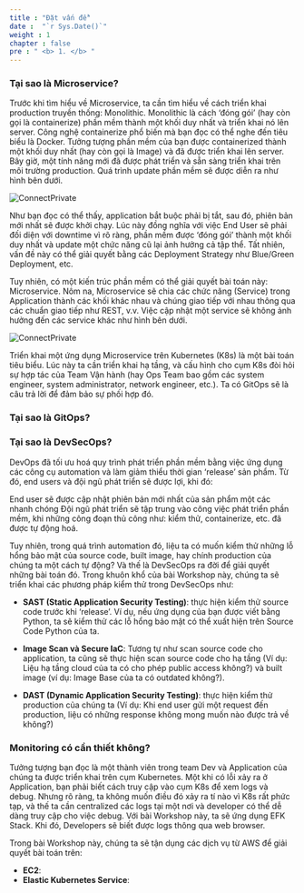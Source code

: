 ```yaml
---
title : "Đặt vấn đề"
date :  "`r Sys.Date()`" 
weight : 1 
chapter : false
pre : " <b> 1. </b> "
---
```

### Tại sao là Microservice?

Trước khi tìm hiểu về Microservice, ta cần tìm hiểu về cách triển khai production truyền thống: Monolithic. Monolithic là cách ‘đóng gói’ (hay còn gọi là containerize) phần mềm thành một khối duy nhất và triển khai nó lên server. Công nghệ containerize phổ biến mà bạn đọc có thể nghe đến tiêu biểu là Docker. Tưởng tượng phần mềm của bạn được containerized thành một khối duy nhất (hay còn gọi là Image) và đã được triển khai lên server. Bây giờ, một tính năng mới đã được phát triển và sẵn sàng triển khai trên môi trường production. Quá trình update phần mềm sẽ được diễn ra như hình bên dưới.

![ConnectPrivate](/FCJ2024-Workshop1/images/1.Intro/00problem.png) 

Như bạn đọc có thể thấy, application bắt buộc phải bị tắt, sau đó, phiên bản mới nhất sẽ được khởi chạy. Lúc này đồng nghĩa với việc End User sẽ phải đối diện với downtime vì rõ ràng, phần mềm được ‘đóng gói’ thành một khối duy nhất và update một chức năng cũ lại ảnh hưởng cả tập thể. Tất nhiên, vấn đề này có thể giải quyết bằng các Deployment Strategy như Blue/Green Deployment, etc. 

Tuy nhiên, có một kiến trúc phần mềm có thể giải quyết bài toán này: Microservice. Nôm na, Microservice sẽ chia các chức năng (Service) trong Application thành các khối khác nhau và chúng giao tiếp với nhau thông qua các chuẩn giao tiếp như REST, v.v. Việc cập nhật một service sẽ không ảnh hưởng đến các service khác như hình bên dưới. 

![ConnectPrivate](/FCJ2024-Workshop1/images/1.Intro/00problem.png) 

Triển khai một ứng dụng Microservice trên Kubernetes (K8s) là một bài toán tiêu biểu. Lúc này ta cần triển khai hạ tầng, và cấu hình cho cụm K8s đòi hỏi sự hợp tác của Team Vận hành (hay Ops Team bao gồm các system engineer, system administrator, network engineer, etc.). Ta có GitOps sẽ là câu trả lời để đảm bảo sự phối hợp đó.

### Tại sao là GitOps?

### Tại sao là DevSecOps?

DevOps đã tối ưu hoá quy trình phát triển phần mềm bằng việc ứng dụng các công cụ automation và làm giảm thiểu thời gian ‘release’ sản phẩm. Từ đó, end users và đội ngũ phát triển sẽ được lợi, khi đó:

End user sẽ được cập nhật phiên bản mới nhất của sản phẩm một các nhanh chóng
Đội ngũ phát triển sẽ tập trung vào công việc phát triển phần mềm, khi những công đoạn thủ công như: kiểm thử, containerize, etc. đã được tự động hoá.

Tuy nhiên, trong quá trình automation đó, liệu ta có muốn kiểm thử những lỗ hổng bảo mật của source code, built image, hay chính production của chúng ta một cách tự động? Và thế là DevSecOps ra đời để giải quyết những bài toán đó. Trong khuôn khổ của bài Workshop này, chúng ta sẽ triển khai các phương pháp kiểm thử trong DevSecOps như:

- **SAST (Static Application Security Testing)**: thực hiện kiểm thử source code trước khi ‘release’. Ví dụ, nếu ứng dụng của bạn được viết bằng Python, ta sẽ kiểm thử các lỗ hổng bảo mật có thể xuất hiện trên Source Code Python của ta.

- **Image Scan và Secure IaC**: Tương tự như scan source code cho application, ta cũng sẽ thực hiện scan source code cho hạ tầng (Ví dụ: Liệu hạ tầng cloud của ta có cho phép public access không?) và built image (ví dụ: Image Base của ta có outdated không?).

- **DAST (Dynamic Application Security Testing)**: thực hiện kiểm thử production của chúng ta (Ví dụ: Khi end user gửi một request đến production, liệu có những response không mong muốn nào được trả về không?)

### Monitoring có cần thiết không?

Tưởng tượng bạn đọc là một thành viên trong team Dev và Application của chúng ta được triển khai trên cụm Kubernetes. Một khi có lỗi xảy ra ở Application, bạn phải biết cách truy cập vào cụm K8s để xem logs và debug. Nhưng rõ ràng, ta không muốn điều đó xảy ra tí nào vì K8s rất phức tạp, và thế ta cần centralized các logs tại một nơi và developer có thể dễ dàng truy cập cho việc debug. Với bài Workshop này, ta sẽ ứng dụng EFK Stack. Khi đó, Developers sẽ biết được logs thông qua web browser.

Trong bài Workshop này, chúng ta sẽ tận dụng các dịch vụ từ AWS để giải quyết bài toán trên:

- **EC2**: 
- **Elastic Kubernetes Service**: 


